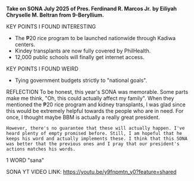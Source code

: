 **Take on SONA July 2025 of Pres. Ferdinand R. Marcos Jr.**
**by Eiliyah Chryselle M. Beltran from 9-Beryllium.**

KEY POINTS I FOUND INTERESTING
- The ₱20 rice program to be launched nationwide through Kadiwa centers.
- Kindey transplants are now fully covered by PhilHealth.
- 12,000 public schools will finally get internet access.

KEY POINTS I FOUND WEIRD
- Tying government budgets strictly to "national goals".

REFLECTION
    To be honest, this year's SONA was memorable. Some parts make me think, "Oh, this could actually affect my family". When they mentioned the ₱20 rice program and kidney transplants, I was glad since this would be extremely helpful towards the people who are in need. For once, I thought maybe BBM is actually a really great president.

    However, there's no guarantee that these will actually happen. I've heard plenty of empty promised before. Still, I am hopeful that he keeps his word and actually implements these. I think that this SONA was better that the previous ones and I pray that our president's actions matches his words.

1 WORD
"sana"

SONA YT VIDEO LINK: https://youtu.be/y9fnpmtn_y0?feature=shared